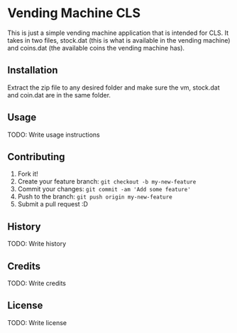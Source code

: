 # Vending Machine CLS

This is just a simple vending machine application that is intended for CLS. It takes in two files, stock.dat 
(this is what is available in the vending machine) and coins.dat (the available coins the vending machine has).

## Installation

Extract the zip file to any desired folder and make sure the vm, stock.dat and coin.dat are in the same folder.

## Usage

TODO: Write usage instructions

## Contributing

1. Fork it!
2. Create your feature branch: `git checkout -b my-new-feature`
3. Commit your changes: `git commit -am 'Add some feature'`
4. Push to the branch: `git push origin my-new-feature`
5. Submit a pull request :D

## History

TODO: Write history

## Credits

TODO: Write credits

## License

TODO: Write license